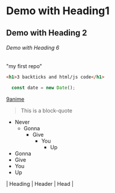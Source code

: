 # Demo with Heading1
## Demo with Heading 2
###### Demo with Heading 6

"my first repo"

```html
<h1>3 backticks and html/js code</h1>
```
```Javascript
  const date = new Date();
```

[9anime](https://9anime.to/home)

> This is a block-quote

- Never
  - Gonna
    - Give
      - You
        - Up
- Gonna
- Give
- You
- Up


|  Heading  | Header | Head |
